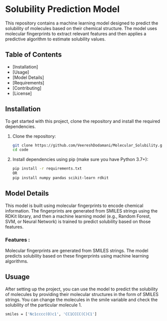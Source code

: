 # Solubility Prediction Model

This repository contains a machine learning model designed to predict the solubility of molecules based on their chemical structure.
The model uses molecular fingerprints to extract relevant features and then applies a predictive algorithm to estimate solubility values. 

## Table of Contents
- [Installation]
- [Usage]
- [Model Details]
- [Requirements]
- [Contributing]
- [License]

## Installation

To get started with this project, clone the repository and install the required dependencies.

1. Clone the repository:
   ```bash
   git clone https://github.com/VeereshDodamani/Molecular_Solubility.git
   cd code
2. Install dependencies using pip (make sure you have Python 3.7+):
   ```bash
   pip install -r requirements.txt
   OR
   pip install numpy pandas scikit-learn rdkit

## Model Details

This model is built using molecular fingerprints to encode chemical information. The fingerprints are generated from SMILES strings using the RDKit library, and then a machine learning model (e.g., Random Forest, SVM, or Neural Network) is trained to predict solubility based on those features.

### Features :
Molecular fingerprints are generated from SMILES strings.
The model predicts solubility based on these fingerprints using machine learning algorithms.

## Usuage
After setting up the project, you can use the model to predict the solubility of molecules by providing their molecular structures in the form of SMILES strings.
You can change the molecules in the smile variable and check the solubility of the particular molecule
1. 
   ```bash
   smiles = ['Nc1cccc(O)c1', 'CC1CCCC(C)C1']

